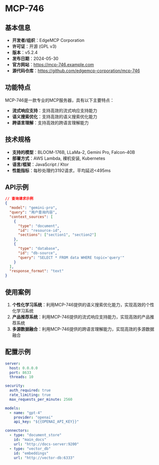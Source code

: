 # MCP-746

## 基本信息

- **开发者/组织**：EdgeMCP Corporation
- **许可证**：开源 (GPL v3)
- **版本**：v5.2.4
- **发布日期**：2024-05-30
- **官方网站**：https://mcp-746.example.com
- **源代码仓库**：https://github.com/edgemcp-corporation/mcp-746

## 功能特点

MCP-746是一款专业的MCP服务器，具有以下主要特点：

- **流式响应支持**：支持高效的流式响应支持能力
- **语义搜索优化**：支持高效的语义搜索优化能力
- **跨语言理解**：支持高效的跨语言理解能力


## 技术规格

- **支持的模型**：BLOOM-176B, LLaMa-2, Gemini Pro, Falcon-40B
- **部署方式**：AWS Lambda, 裸机安装, Kubernetes
- **语言/框架**：JavaScript / Ktor
- **性能指标**：每秒处理约3192请求，平均延迟<495ms

## API示例

```json
// 查询请求示例
{
  "model": "gemini-pro",
  "query": "用户查询内容",
  "context_sources": [
    {
      "type": "document",
      "id": "resource-id",
      "sections": ["section1", "section2"]
    },
    {
      "type": "database",
      "id": "db-source",
      "query": "SELECT * FROM data WHERE topic='query'"
    }
  ],
  "response_format": "text"
}
```

## 使用案例

1. **个性化学习系统**：利用MCP-746提供的语义搜索优化能力，实现高效的个性化学习系统
2. **产品推荐系统**：利用MCP-746提供的流式响应支持能力，实现高效的产品推荐系统
3. **多源数据融合**：利用MCP-746提供的跨语言理解能力，实现高效的多源数据融合


## 配置示例

```yaml
server:
  host: 0.0.0.0
  port: 8633
  threads: 10

security:
  auth_required: true
  rate_limiting: true
  max_requests_per_minute: 2560

models:
  - name: "gpt-4"
    provider: "openai"
    api_key: "${{OPENAI_API_KEY}}"

connectors:
  - type: "document_store"
    id: "main_docs"
    url: "http://docs-server:9200"
  - type: "vector_db"
    id: "embeddings"
    url: "http://vector-db:6333"
```
